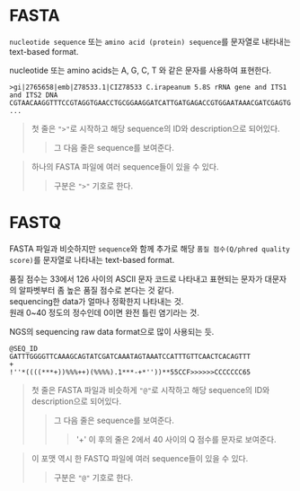 # FASTA
```nucleotide sequence``` 또는 ```amino acid (protein) sequence```를 문자열로 내타내는 text-based format.

nucleotide 또는 amino acids는 A, G, C, T 와 같은 문자를 사용하여 표현한다.

```
>gi|2765658|emb|Z78533.1|CIZ78533 C.irapeanum 5.8S rRNA gene and ITS1 and ITS2 DNA
CGTAACAAGGTTTCCGTAGGTGAACCTGCGGAAGGATCATTGATGAGACCGTGGAATAAACGATCGAGTG
...
```
> 첫 줄은 ```">"```로 시작하고 해당 sequence의 ID와 description으로 되어있다.
>   > 그 다음 줄은 sequence를 보여준다.

> 하나의 FASTA 파일에 여러 sequence들이 있을 수 있다.
>   > 구분은 ```">"``` 기호로 한다.

# FASTQ
FASTA 파일과 비슷하지만 ```sequence```와 함께 추가로 해당 ```품질 점수(Q/phred quality score)```를 문자열로 나타내는 text-based format.

품질 점수는 33에서 126 사이의 ASCII 문자 코드로 나타내고 표현되는 문자가 대문자의 알파벳부터 좀 높은 품질 점수로 본다는 것 같다.   
sequencing한 data가 얼마나 정확한지 나타내는 것.   
원래 0~40 정도의 정수인데 0이면 완전 틀린 염기라는 것.

NGS의 sequencing raw data format으로 많이 사용되는 듯.
```
@SEQ_ID
GATTTGGGGTTCAAAGCAGTATCGATCAAATAGTAAATCCATTTGTTCAACTCACAGTTT
+
!''*((((***+))%%%++)(%%%%).1***-+*''))**55CCF>>>>>>CCCCCCC65
```
> 첫 줄은 FASTA 파일과 비슷하게 ```"@"```로 시작하고 해당 sequence의 ID와 description으로 되어있다.
>   > 그 다음 줄은 sequence를 보여준다.
>   >   > '+' 이 후의 줄은 2에서 40 사이의 Q 점수를 문자로 보여준다.

> 이 포맷 역시 한 FASTQ 파일에 여러 sequence들이 있을 수 있다.
>   > 구분은 ```"@"``` 기호로 한다.
